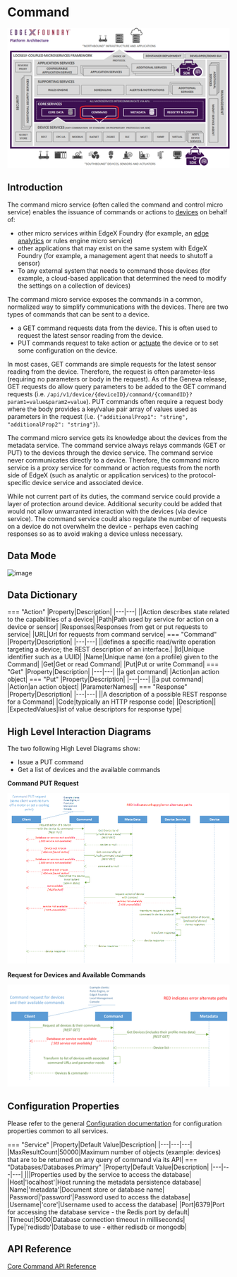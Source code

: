 # Command

![image](EdgeX_Command.png)

## Introduction

The command micro service (often called the command
and control micro service) enables the issuance of commands or actions to
[devices](../../../general/Definitions.md#device) on behalf of:

-   other micro services within EdgeX Foundry (for example, an [edge
    analytics](../../../general/Definitions.md#edge-analytics) or rules engine micro service)
-   other applications that may exist on the same system with EdgeX
    Foundry (for example, a management agent that needs to
    shutoff a sensor)
-   To any external system that needs to command those devices (for
    example, a cloud-based application that determined the need to
    modify the settings on a collection of devices)

The command micro service exposes the commands in a common, normalized
way to simplify communications with the devices. There are two types of commands that can be sent to a device.

- a GET command requests data from the device.  This is often used to request the latest sensor reading from the device.  
- PUT commands request to take action or [actuate](../../../general/Definitions.md#actuate) the device or to set some configuration on the device.

In most cases, GET commands are simple requests for the latest sensor reading from the device.  Therefore, the request is often parameter-less (requiring no parameters or body in the request).  As of the Geneva release, GET requests do allow query parameters to be added to the GET command requests (i.e. `/api/v1/device/{deviceID}/command/{commandID}?param1=value&param2=value`).  PUT commands often require a request body where the body provides a key/value pair array of values used as parameters in the request (i.e. `{"additionalProp1": "string", "additionalProp2": "string"}`).

The command micro service gets its knowledge about the devices from the metadata service. The command service always relays
commands (GET or PUT) to the devices through the device service.  The command service never communicates directly to a device.
Therefore, the command micro service is a proxy service for command or action
requests from the north side of EdgeX (such as analytic or application services) to the protocol-specific device service and associated device.

While not current part of its duties, the command service could provide a layer of protection around device.  Additional security could be added that would not allow unwarranted interaction with the devices (via device service).  The command service could also regulate the number of requests on a device do not overwhelm the device - perhaps even caching responses so as to avoid waking a device unless necessary.

## Data Mode
![image](../metadata/EdgeX_MetadataCommandModel.png)

## Data Dictionary

=== "Action" 
    |Property|Description| 
    |---|---| 
    ||Action describes state related to the capabilities of a device| 
    |Path|Path used by service for action on a device or sensor| 
    |Responses|Responses from get or put requests to service| 
    |URL|Url for requests from command service| 
=== "Command" 
    |Property|Description| 
    |---|---| 
    ||defines a specific read/write operation targeting a device; the REST description of an interface.| 
    |Id|Unique identifier such as a UUID| 
    |Name|Unique name (on a profile) given to the Command| 
    |Get|Get or read Command| 
    |Put|Put or write Command| 
=== "Get" 
    |Property|Description| 
    |---|---| 
    ||a get command| 
    |Action|an action object|
=== "Put" 
    |Property|Description| 
    |---|---| 
    ||a put command| 
    |Action|an action object| 
    |ParameterNames|| 
=== "Response" 
    |Property|Description| 
    |---|---| 
    ||A description of a possible REST response for a Command| 
    |Code|typically an HTTP response code| 
    |Description|| 
    |ExpectedValues|list of value descriptors for response type|

## High Level Interaction Diagrams

The two following High Level Diagrams show:

-   Issue a PUT command
-   Get a list of devices and the available commands

**Command PUT Request**

![image](EdgeX_CommandPutRequest.png)

**Request for Devices and Available Commands**

![image](EdgeX_CommandRequestForDevices.png)

## Configuration Properties

Please refer to the general [Configuration documentation](https://docs.edgexfoundry.org/1.2/microservices/configuration/Ch-Configuration/#configuration) for configuration properties common to all services.

=== "Service"
    |Property|Default Value|Description|
    |---|---|---|
    |MaxResultCount|50000|Maximum number of objects (example: devices) that are to be returned on any query of command via its API|
=== "Databases/Databases.Primary"
    |Property|Default Value|Description|
    |---|---|---|
    |||Properties used by the service to access the database|
    |Host|'localhost'|Host running the metadata persistence database|
    |Name|'metadata'|Document store or database name|
    |Password|'password'|Password used to access the database|
    |Username|'core'|Username used to access the database|
    |Port|6379|Port for accessing the database service - the Redis port by default|
    |Timeout|5000|Database connection timeout in milliseconds|
    |Type|'redisdb'|Database to use - either redisdb or mongodb|

## API Reference
[Core Command API Reference](../../../api/core/Ch-APICoreCommand.md)